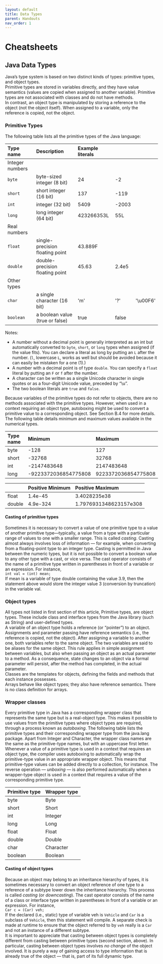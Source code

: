 ```yaml
---
layout: default
title: Data Types
parent: Handouts
nav_order: 1
---
```


# Cheatsheets

## Java Data Types

Java’s type system is based on two distinct kinds of types: primitive types, and object types.  
Primitive types are stored in variables directly, and they have value semantics (values are copied when assigned to another variable). Primitive types are not associated with classes and do not have methods.  
In contrast, an object type is manipulated by storing a reference to the object (not the object itself). When assigned to a variable, only the reference is copied, not the object.

### Primitive Types

The following table lists all the primitive types of the Java language:

| Type name       | Description                     | Example literals |       |          |
| :-------------- | :------------------------------ | :--------------- | :---- | :------- |
| Integer numbers |                                 |                  |       |          |
| `byte`          | byte-sized integer (8 bit)      | 24               | -2    |
| `short`         | short integer (16 bit)          | 137              | -119  |
| `int`           | integer (32 bit)                | 5409             | -2003 |
| `long`          | long integer (64 bit)           | 423266353L       | 55L   |
| Real numbers    |
| `float`         | single-precision floating point | 43.889F          |
| `double`        | double-precision floating point | 45.63            | 2.4e5 |
| Other types     |
| `char`          | a single character (16 bit)     | 'm'              | '?'   | '\u00F6' |
| `boolean`       | a boolean value (true or false) | true             | false |

Notes:

- A number without a decimal point is generally interpreted as an int but automatically converted to `byte`, `short`, or `long` types when assigned (if the value fits). You can declare a literal as long by putting an `L` after the number. (`l`, lowercase `L`, works as well but should be avoided because it can easily be mistaken for a one (1).)
- A number with a decimal point is of type `double`. You can specify a `float` literal by putting an `F` or `f` after the number.
- A character can be written as a single Unicode character in single quotes or as a four-digit Unicode value, preceded by “\u”.
- The two boolean literals are `true` and `false`.

Because variables of the primitive types do not refer to objects, there are no methods associated with the primitive types. However, when used in a context requiring an object type, autoboxing might be used to convert a primitive value to a corresponding object. See Section B.4 for more details.  
The following table details minimum and maximum values available in the numerical types.

| Type name | Minimum              | Maximum             |
| :-------- | :------------------- | :------------------ |
| byte      | -128                 | 127                 |
| short     | -32768               | 32768               |
| int       | -2147483648          | 2147483648          |
| long      | -9223372036854775808 | 9223372036854775808 |

|        | Positive Minimum | Positive Maximum       |
| :----- | :--------------- | :--------------------- |
| float  | 1.4e-45          | 3.4028235e38           |
| double | 4.9e-324         | 1.7976931348623157e308 |

#### Casting of primitive types

Sometimes it is necessary to convert a value of one primitive type to a value of another primitive type—typically, a value from a type with a particular range of values to one with a smaller range. This is called _casting_. Casting almost always involves loss of information — for example, when converting from a floating-point type to an integer type. Casting is permitted in Java between the numeric types, but it is not possible to convert a boolean value to any other type with a cast, or vice versa. The cast operator consists of the name of a primitive type written in parentheses in front of a variable or an expression. For instance,  
`int val = (int) mean;`  
If mean is a variable of type double containing the value 3.9, then the statement above would store the integer value 3 (conversion by truncation) in the variable val.

### Object types

All types not listed in first section of this article, Primitive types, are object types. These include class and interface types from the Java library (such as String) and user-defined types.  
A variable of an object type holds a reference (or “pointer”) to an object. Assignments and parameter passing have reference semantics (i.e., the reference is copied, not the object). After assigning a variable to another one, both variables refer to the same object. The two variables are said to be aliases for the same object. This rule applies in simple assignment between variables, but also when passing an object as an actual parameter to a method. As a consequence, state changes to an object via a formal parameter will persist, after the method has completed, in the actual parameter.  
Classes are the templates for objects, defining the fields and methods that each instance possesses.  
Arrays behave like object types; they also have reference semantics. There is no class definition for arrays.

### Wrapper classes

Every primitive type in Java has a corresponding wrapper class that represents the same type but is a real-object type. This makes it possible to use values from the primitive types where object types are required, through a process known as _autoboxing_. The following table lists the primitive types and their corresponding wrapper type from the java.lang package. Apart from Integer and Character, the wrapper class names are the same as the primitive-type names, but with an uppercase first letter.  
Whenever a value of a primitive type is used in a context that requires an object type, the compiler uses autoboxing to automatically wrap the primitive-type value in an appropriate wrapper object. This means that primitive-type values can be added directly to a collection, for instance. The reverse operation — _unboxing_ — is also performed automatically when a wrapper-type object is used in a context that requires a value of the corresponding primitive type.

| Primitive type | Wrapper type |
| :------------- | :----------- |
| byte           | Byte         |
| short          | Short        |
| int            | Integer      |
| long           | Long         |
| float          | Float        |
| double         | Double       |
| char           | Character    |
| boolean        | Boolean      |

#### Casting of object types

Because an object may belong to an inheritance hierarchy of types, it is sometimes necessary to convert an object reference of one type to a reference of a subtype lower down the inheritance hierarchy. This process is called _casting_ (or _downcasting_). The cast operator consists of the name of a class or interface type written in parentheses in front of a variable or an expression. For instance,  
`Car c = (Car) veh;`  
If the declared (i.e., static) type of variable veh is `Vehicle` and `Car` is a subclass of `Vehicle`, then this statement will compile. A separate check is made at runtime to ensure that the object referred to by `veh` really is a `Car` and not an instance of a different subtype.  
It is important to appreciate that casting between object types is completely different from casting between primitive types (second section, above). In particular, casting between object types involves _no change_ of the object involved. It is purely a way of gaining access to type
information that is already true of the object — that is, part of its full dynamic type.
